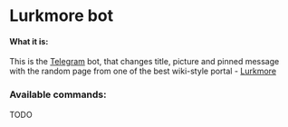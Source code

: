 Lurkmore bot
=================

#### What it is:

This is the [Telegram][1] bot, that changes title, picture and pinned message with the random page from one of the best wiki-style portal - [Lurkmore][2]

### Available commands:

TODO


[1]: https://telegram.org/
[2]: http://lurkmore.co/
